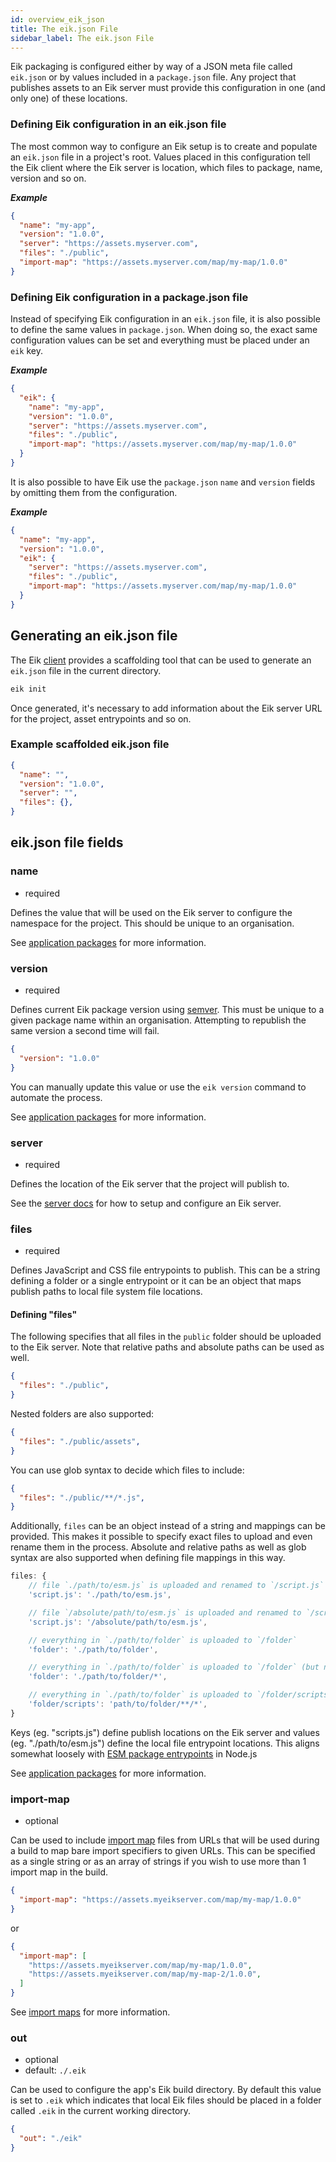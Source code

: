 ```yaml
---
id: overview_eik_json
title: The eik.json File
sidebar_label: The eik.json File
---
```


Eik packaging is configured either by way of a JSON meta file called `eik.json` or by values included in a `package.json` file. Any project that publishes assets to an Eik server must provide this configuration in one (and only one) of these locations.

### Defining Eik configuration in an eik.json file

The most common way to configure an Eik setup is to create and populate an `eik.json` file in a project's root. Values placed in this configuration tell the Eik client where the Eik server is location, which files to package, name, version and so on.

__*Example*__

```json
{
  "name": "my-app",
  "version": "1.0.0",
  "server": "https://assets.myserver.com",
  "files": "./public",
  "import-map": "https://assets.myserver.com/map/my-map/1.0.0"
}
```

### Defining Eik configuration in a package.json file

Instead of specifying Eik configuration in an `eik.json` file, it is also possible to define the same values in `package.json`. When doing so, the exact same configuration values can be set and everything must be placed under an `eik` key.

__*Example*__

```json
{
  "eik": {
    "name": "my-app",
    "version": "1.0.0",
    "server": "https://assets.myserver.com",
    "files": "./public",
    "import-map": "https://assets.myserver.com/map/my-map/1.0.0"
  }
}
```

It is also possible to have Eik use the `package.json` `name` and `version` fields by omitting them from the configuration.

__*Example*__

```json
{
  "name": "my-app",
  "version": "1.0.0",
  "eik": {
    "server": "https://assets.myserver.com",
    "files": "./public",
    "import-map": "https://assets.myserver.com/map/my-map/1.0.0"
  }
}
```

## Generating an eik.json file

The Eik [client](client.md) provides a scaffolding tool that can be used to generate an `eik.json` file in the current directory.

```sh
eik init
```

Once generated, it's necessary to add information about the Eik server URL for the project, asset entrypoints and so on.

### Example scaffolded eik.json file

```json
{
  "name": "",
  "version": "1.0.0",
  "server": "",
  "files": {},
}
```

## eik.json file fields

### name

* required

Defines the value that will be used on the Eik server to configure the namespace for the project. This should be unique to an organisation.

See [application packages](/docs/client_app_packages) for more information.

### version

* required

Defines current Eik package version using [semver](https://semver.org/). This must be unique to a given package name within an organisation. Attempting to republish the same version a second time will fail.

```json
{
  "version": "1.0.0"
}
```

You can manually update this value or use the `eik version` command to automate the process.

See [application packages](/docs/client_app_packages) for more information.

### server

* required

Defines the location of the Eik server that the project will publish to.

See the [server docs](/docs/server) for how to setup and configure an Eik server.

### files

* required

Defines JavaScript and CSS file entrypoints to publish. This can be a string defining a folder or a single entrypoint or it can be an object that maps publish paths to local file system file locations.

#### Defining "files"

The following specifies that all files in the `public` folder should be uploaded to the Eik server. Note that relative paths and absolute paths can be used as well.

```json
{
  "files": "./public",
}
```

Nested folders are also supported:

```json
{
  "files": "./public/assets",
}
```

You can use glob syntax to decide which files to include:

```json
{
  "files": "./public/**/*.js",
}
```

Additionally, `files` can be an object instead of a string and mappings can be provided. This makes it possible to specify exact files to upload and even rename them in the process.
Absolute and relative paths as well as glob syntax are also supported when defining file mappings in this way.

```js
files: {
    // file `./path/to/esm.js` is uploaded and renamed to `/script.js`
    'script.js': './path/to/esm.js',

    // file `/absolute/path/to/esm.js` is uploaded and renamed to `/script.js`
    'script.js': '/absolute/path/to/esm.js',

    // everything in `./path/to/folder` is uploaded to `/folder`
    'folder': './path/to/folder',

    // everything in `./path/to/folder` is uploaded to `/folder` (but no folder recursion)
    'folder': './path/to/folder/*',

    // everything in `./path/to/folder` is uploaded to `/folder/scripts`
    'folder/scripts': 'path/to/folder/**/*',
}
```

Keys (eg. "scripts.js") define publish locations on the Eik server and values (eg. "./path/to/esm.js") define the local file entrypoint locations. This aligns somewhat loosely with [ESM package entrypoints](https://nodejs.org/dist/latest-v14.x/docs/api/esm.html#esm_package_entry_points) in Node.js

See [application packages](/docs/client_app_packages) for more information.

### import-map

* optional

Can be used to include [import map](https://github.com/WICG/import-maps#the-basic-idea) files from URLs that will be used during a build to map bare import specifiers to given URLs. This can be specified as a single string or as an array of strings if you wish to use more than 1 import map in the build.

```json
{
  "import-map": "https://assets.myeikserver.com/map/my-map/1.0.0"
}
```

or

```json
{
  "import-map": [
    "https://assets.myeikserver.com/map/my-map/1.0.0",
    "https://assets.myeikserver.com/map/my-map-2/1.0.0",
  ]
}
```

See [import maps](/docs/client_import_maps) for more information.

### out

* optional
* default: `./.eik`

Can be used to configure the app's Eik build directory. By default this value is set to `.eik` which indicates that local Eik files should be placed in a folder called `.eik` in the current working directory.

```json
{
  "out": "./eik"
}
```
